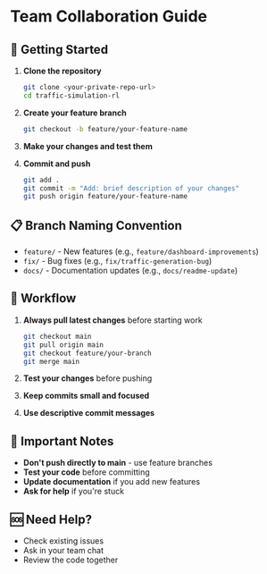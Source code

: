 # Team Collaboration Guide

## 🚀 Getting Started

1. **Clone the repository**
   ```bash
   git clone <your-private-repo-url>
   cd traffic-simulation-rl
   ```

2. **Create your feature branch**
   ```bash
   git checkout -b feature/your-feature-name
   ```

3. **Make your changes and test them**

4. **Commit and push**
   ```bash
   git add .
   git commit -m "Add: brief description of your changes"
   git push origin feature/your-feature-name
   ```

## 📋 Branch Naming Convention

- `feature/` - New features (e.g., `feature/dashboard-improvements`)
- `fix/` - Bug fixes (e.g., `fix/traffic-generation-bug`)
- `docs/` - Documentation updates (e.g., `docs/readme-update`)

## 🔄 Workflow

1. **Always pull latest changes** before starting work
   ```bash
   git checkout main
   git pull origin main
   git checkout feature/your-branch
   git merge main
   ```

2. **Test your changes** before pushing

3. **Keep commits small and focused**

4. **Use descriptive commit messages**

## 🚨 Important Notes

- **Don't push directly to main** - use feature branches
- **Test your code** before committing
- **Update documentation** if you add new features
- **Ask for help** if you're stuck

## 🆘 Need Help?

- Check existing issues
- Ask in your team chat
- Review the code together
